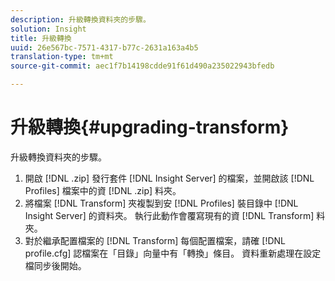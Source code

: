 ```yaml
---
description: 升級轉換資料夾的步驟。
solution: Insight
title: 升級轉換
uuid: 26e567bc-7571-4317-b77c-2631a163a4b5
translation-type: tm+mt
source-git-commit: aec1f7b14198cdde91f61d490a235022943bfedb

---
```



# 升級轉換{#upgrading-transform}

升級轉換資料夾的步驟。

1. 開啟 [!DNL .zip] 發行套件 [!DNL Insight Server] 的檔案，並開啟該 [!DNL Profiles] 檔案中的資 [!DNL .zip] 料夾。
1. 將檔案 [!DNL Transform] 夾複製到安 [!DNL Profiles] 裝目錄中 [!DNL Insight Server] 的資料夾。 執行此動作會覆寫現有的資 [!DNL Transform] 料夾。
1. 對於繼承配置檔案的 [!DNL Transform] 每個配置檔案，請確 [!DNL profile.cfg] 認檔案在「目錄」向量中有「轉換」條目。
資料重新處理在設定檔同步後開始。
